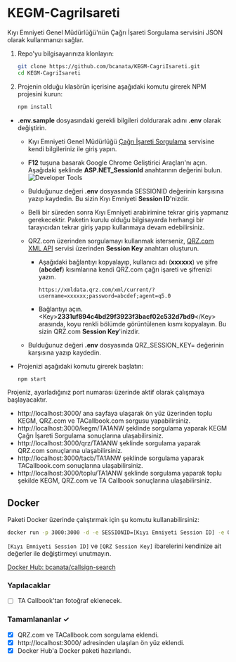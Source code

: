 # KEGM-CagriIsareti

Kıyı Emniyeti Genel Müdürlüğü'nün Çağrı İşareti Sorgulama servisini JSON olarak kullanmanızı sağlar.

1. Repo'yu bilgisayarınıza klonlayın:

   ```bash
   git clone https://github.com/bcanata/KEGM-CagriIsareti.git
   cd KEGM-CagriIsareti

2. Projenin olduğu klasörün içerisine aşağıdaki komutu girerek NPM projesini kurun:
   ```bash
   npm install
   ```

* **.env.sample** dosyasındaki gerekli bilgileri doldurarak adını **.env** olarak değiştirin.
  * Kıyı Emniyeti Genel Müdürlüğü [Çağrı İşareti Sorgulama](https://www.kiyiemniyeti.gov.tr/ehizmetler/telsiz_cagri_isareti_sorgula) servisine kendi bilgileriniz ile giriş yapın.
  * **F12** tuşuna basarak Google Chrome Geliştirici Araçları'nı açın. Aşağıdaki şeklinde **ASP.NET_SessionId** anahtarının değerini bulun.
  ![Developer Tools](https://gcdnb.pbrd.co/images/C6dgKm9zg4KA.png?o=1)
  * Bulduğunuz değeri **.env** dosyasında SESSIONID değerinin karşısına yazıp kaydedin. Bu sizin Kıyı Emniyeti **Session ID**'nizdir.
  * Belli bir süreden sonra Kıyı Emniyeti arabirimine tekrar giriş yapmanız gerekecektir. Paketin kurulu olduğu bilgisayarda herhangi bir tarayıcıdan tekrar giriş yapıp kullanmaya devam edebilirsiniz.

  * QRZ.com üzerinden sorgulamayı kullanmak isterseniz, [QRZ.com XML API](https://www.qrz.com/page/xml_data.html) servisi üzerinden **Session Key** anahtarı oluşturun.
    * Aşağıdaki bağlantıyı kopyalayıp, kullanıcı adı \(**xxxxxx**) ve şifre \(**abcdef**) kısımlarına kendi QRZ.com çağrı işareti ve şifrenizi yazın.
      
      ```https://xmldata.qrz.com/xml/current/?username=xxxxxx;password=abcdef;agent=q5.0```
    * Bağlantıyı açın. \<Key>**2331uf894c4bd29f3923f3bacf02c532d7bd9**\</Key> arasında, koyu renkli bölümde görüntülenen kısmı kopyalayın. Bu sizin QRZ.com **Session Key**'inizdir.
  * Bulduğunuz değeri **.env** dosyasında QRZ_SESSION_KEY= değerinin karşısına yazıp kaydedin.
 
* Projenizi aşağıdaki komutu girerek başlatın:
  ```bash
  npm start
  ```

Projeniz, ayarladığınız port numarası üzerinde aktif olarak çalışmaya başlayacaktır. 

* http://localhost:3000/ ana sayfaya ulaşarak ön yüz üzerinden toplu KEGM, QRZ.com ve TACallbook.com sorgusu yapabilirsiniz.
* http://localhost:3000/kegm/TA1ANW şeklinde sorgulama yaparak KEGM Çağrı İşareti Sorgulama sonuçlarına ulaşabilirsiniz.
* http://localhost:3000/qrz/TA1ANW şeklinde sorgulama yaparak QRZ.com sonuçlarına ulaşabilirsiniz.
* http://localhost:3000/tacb/TA1ANW şeklinde sorgulama yaparak TACallbook.com sonuçlarına ulaşabilirsiniz.
* http://localhost:3000/toplu/TA1ANW şeklinde sorgulama yaparak toplu şekilde KEGM, QRZ.com ve TA Callbook sonuçlarına ulaşabilirsiniz.

## Docker

Paketi Docker üzerinde çalıştırmak için şu komutu kullanabilirsiniz:

```bash
docker run -p 3000:3000 -d -e SESSIONID=[Kıyı Emniyeti Session ID] -e QRZ_SESSION_KEY=[QRZ Session Key] bcanata/callsign-search:0.0.2 
```

`[Kıyı Emniyeti Session ID]` ve `[QRZ Session Key]` ibarelerini kendinize ait değerler ile değiştirmeyi unutmayın.

[Docker Hub: bcanata/callsign-search](https://hub.docker.com/r/bcanata/callsign-search)

### Yapılacaklar
- [ ] TA Callbook'tan fotoğraf eklenecek.

### Tamamlananlar ✓
- [x] QRZ.com ve TACallbook.com sorgulama eklendi.
- [x] http://localhost:3000/ adresinden ulaşılan ön yüz eklendi.
- [x] Docker Hub'a Docker paketi hazırlandı.
